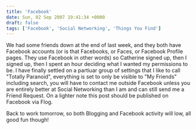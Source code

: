 ```yaml
---
title: 'Facebook'
date: Sun, 02 Sep 2007 19:41:34 +0000
draft: false
tags: ['Facebook', 'Social Networking', 'Things You Find']
---
```


We had some friends down at the end of last week, and they both have Facebook accounts (or is that Facebooks, or Faces, or Facebook Profile pages. They use Facebook in other words) so Catherine signed up, then I signed up, then I spent an hour deciding what I wanted my permissions to be. I have finally settled on a partiuar group of settings that I like to call "Totally Paranoid", everything is set to only be visible to "My Friends" including search, you will have to contact me outside Facebook unless you are entirely better at Social Networking than I am and can still send me a Friend Request. On a lighter note this post should be published on Facebook via Flog.

Back to work tomorrow, so both Blogging and Facebook activity will low, all good fun though!